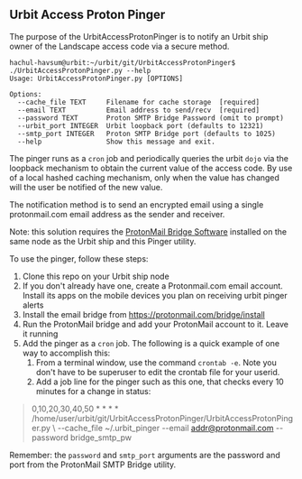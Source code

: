 
## Urbit Access Proton Pinger

The purpose of the UrbitAccessProtonPinger is to notify an Urbit ship owner of the Landscape access code via a secure method.

    hachul-havsum@urbit:~/urbit/git/UrbitAccessProtonPinger$ ./UrbitAccessProtonPinger.py --help
    Usage: UrbitAccessProtonPinger.py [OPTIONS]

    Options:
      --cache_file TEXT     Filename for cache storage  [required]
      --email TEXT          Email address to send/recv  [required]
      --password TEXT       Proton SMTP Bridge Password (omit to prompt)
      --urbit_port INTEGER  Urbit loopback port (defaults to 12321)
      --smtp_port INTEGER   Proton SMTP Bridge port (defaults to 1025)
      --help                Show this message and exit.


The pinger runs as a `cron` job and periodically queries the urbit `dojo` via the loopback mechanism to obtain the current value of the access code. By use of a local hashed caching mechanism, only when the value has changed will the user be notified of the new value.

The notification method is to send an encrypted email using a single protonmail.com email address as the sender and receiver.

Note: this solution requires the [ProtonMail Bridge Software](https://protonmail.com/bridge/install) installed on the same node as the Urbit ship and this Pinger utility.

To use the pinger, follow these steps:
1) Clone this repo on your Urbit ship node
2) If you don't already have one, create a Protonmail.com email account. Install its apps on the mobile devices you plan on receiving urbit pinger alerts
3) Install the email bridge from  https://protonmail.com/bridge/install
4) Run the ProtonMail bridge and add your ProtonMail account to it. Leave it running
5) Add the pinger as a `cron` job. The following is a quick example of one way to accomplish this:
     1) From a terminal window, use the command `crontab -e`. Note you don't have to be superuser to edit the crontab file for your userid.
     2) Add a job line for the pinger such as this one, that checks every 10 minutes for a change in status:

> 0,10,20,30,40,50 * * * * /home/user/urbit/git/UrbitAccessProtonPinger/UrbitAccessProtonPinger.py \\
>  --cache_file ~/.urbit_pinger --email addr@protonmail.com --password bridge_smtp_pw

Remember: the `password` and  `smtp_port` arguments are the password and port from the ProtonMail SMTP Bridge utility.